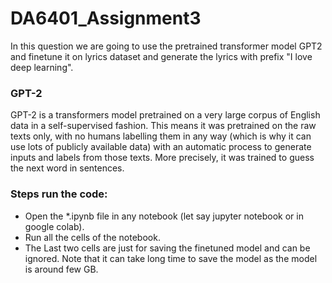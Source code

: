 # DA6401_Assignment3

In this question we are going to use the pretrained transformer model GPT2 and finetune it on lyrics dataset and generate the lyrics with prefix "I love deep learning".

### GPT-2
GPT-2 is a transformers model pretrained on a very large corpus of English data in a self-supervised fashion. This means it was pretrained on the raw texts only, with no humans labelling them in any way (which is why it can use lots of publicly available data) with an automatic process to generate inputs and labels from those texts. More precisely, it was trained to guess the next word in sentences.

### Steps run the code:
- Open the *.ipynb file in any notebook (let say jupyter notebook or in google colab).
- Run all the cells of the notebook.
- The Last two cells are just for saving the finetuned model and can be ignored. Note that it can take long time to save the model as the model is around few GB.
